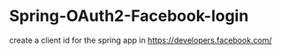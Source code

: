 # Spring-OAuth2-Facebook-login
create a client id for the spring app in https://developers.facebook.com/
